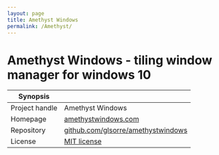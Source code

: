 ```yaml
---
layout: page
title: Amethyst Windows
permalink: /Amethyst/
---
```


# Amethyst Windows - tiling window manager for windows 10

| Synopsis         |  |
|------------------|--|
| Project handle   | Amethyst Windows |
| Homepage         | [amethystwindows.com](https://amethystwindows.com) |
| Repository       | [github.com/glsorre/amethystwindows](https://github.com/glsorre/amethystwindows) |
| License          | [MIT license](https://opensource.org/licenses/MIT) |

